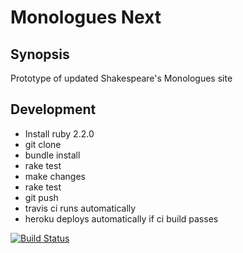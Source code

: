 Monologues Next
===============

Synopsis
--------

Prototype of updated Shakespeare's Monologues site

Development
----------

 - Install ruby 2.2.0
 - git clone
 - bundle install
 - rake test
 - make changes
 - rake test
 - git push
 - travis ci runs automatically
 - heroku deploys automatically if ci build passes 
 
[![Build Status](https://travis-ci.org/bfaloona/mono-next.svg?branch=master)](https://travis-ci.org/bfaloona/mono-next)
